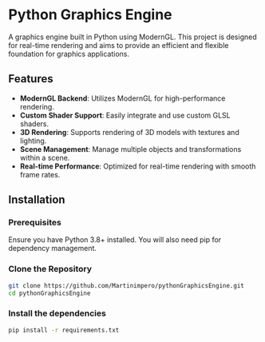 # Python Graphics Engine

A graphics engine built in Python using ModernGL. This project is designed for real-time rendering and aims to provide an efficient and flexible foundation for graphics applications.

## Features
- **ModernGL Backend**: Utilizes ModernGL for high-performance rendering.
- **Custom Shader Support**: Easily integrate and use custom GLSL shaders.
- **3D Rendering**: Supports rendering of 3D models with textures and lighting.
- **Scene Management**: Manage multiple objects and transformations within a scene.
- **Real-time Performance**: Optimized for real-time rendering with smooth frame rates.

## Installation
### Prerequisites
Ensure you have Python 3.8+ installed. You will also need pip for dependency management.

### Clone the Repository
```bash
git clone https://github.com/Martinimpero/pythonGraphicsEngine.git
cd pythonGraphicsEngine
````
### Install the dependencies
```bash
pip install -r requirements.txt
````
